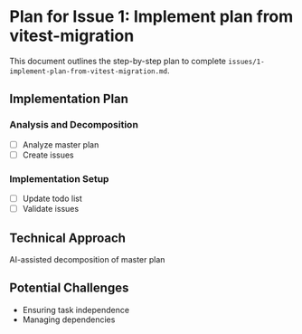 # Plan for Issue 1: Implement plan from vitest-migration

This document outlines the step-by-step plan to complete `issues/1-implement-plan-from-vitest-migration.md`.

## Implementation Plan

### Analysis and Decomposition
- [ ] Analyze master plan
- [ ] Create issues

### Implementation Setup
- [ ] Update todo list
- [ ] Validate issues

## Technical Approach
AI-assisted decomposition of master plan

## Potential Challenges
- Ensuring task independence
- Managing dependencies